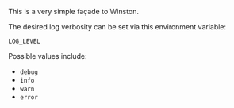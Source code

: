 This is a very simple façade to Winston.

The desired log verbosity can be set via this environment variable:

`LOG_LEVEL`

Possible values include:

* `debug`
* `info`
* `warn`
* `error`
